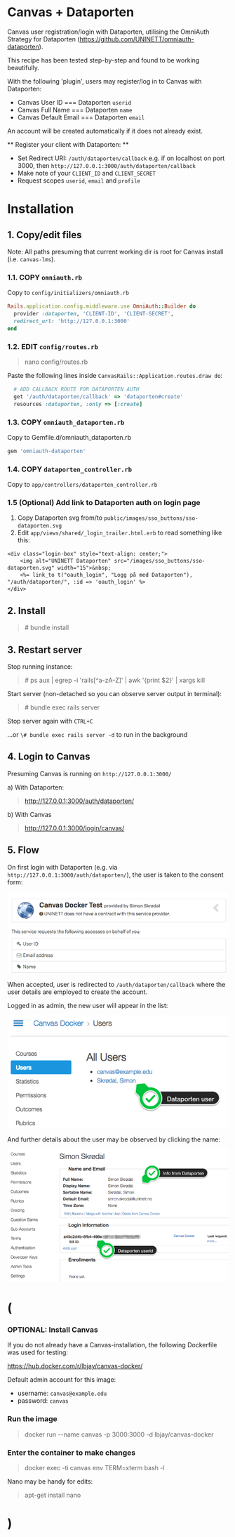 # Canvas + Dataporten

Canvas user registration/login with Dataporten, utilising the OmniAuth Strategy for Dataporten (https://github.com/UNINETT/omniauth-dataporten).

This recipe has been tested step-by-step and found to be working beautifully.

With the following 'plugin', users may register/log in to Canvas with Dataporten:

- Canvas User ID === Dataporten `userid`
- Canvas Full Name === Dataporten `name`
- Canvas Default Email === Dataporten `email`

An account will be created automatically if it does not already exist.

** Register your client with Dataporten: **

- Set Redirect URI: `/auth/dataporten/callback` e.g. if on localhost on port 3000, then `http://127.0.0.1:3000/auth/dataporten/callback`
- Make note of your `CLIENT_ID` and `CLIENT_SECRET`
- Request scopes `userid`, `email` and `profile`

# Installation

## 1. Copy/edit files

Note: All paths presuming that current working dir is root for Canvas install (i.e. `canvas-lms`).

### 1.1. COPY `omniauth.rb`

Copy to `config/initializers/omniauth.rb`

```ruby
Rails.application.config.middleware.use OmniAuth::Builder do
  provider :dataporten, 'CLIENT-ID', 'CLIENT-SECRET',
  redirect_url: 'http://127.0.0.1:3000'
end
```

### 1.2. EDIT `config/routes.rb`

> nano config/routes.rb

Paste the following lines inside `CanvasRails::Application.routes.draw do`:

```ruby
  # ADD CALLBACK ROUTE FOR DATAPORTEN AUTH
  get '/auth/dataporten/callback' => 'dataporten#create'
  resources :dataporten, :only => [:create]
```

### 1.3. COPY `omniauth_dataporten.rb`

Copy to Gemfile.d/omniauth_dataporten.rb

```ruby
gem 'omniauth-dataporten'
```

### 1.4. COPY `dataporten_controller.rb`

Copy to `app/controllers/dataporten_controller.rb`


### 1.5 (Optional) Add link to Dataporten auth on login page

1. Copy Dataporten svg from/to `public/images/sso_buttons/sso-dataporten.svg`
2. Edit `app/views/shared/_login_trailer.html.erb` to read something like this:

````
<div class="login-box" style="text-align: center;">
	<img alt="UNINETT Dataporten" src="/images/sso_buttons/sso-dataporten.svg" width="15">&nbsp;
	<%= link_to t("oauth_login", "Logg på med Dataporten"),  "/auth/dataporten/", :id => 'oauth_login' %>
</div>

````


## 2. Install

> \# bundle install

## 3. Restart server

Stop running instance:

> \# ps aux | egrep -i 'rails[^a-zA-Z]' | awk '{print $2}' | xargs kill

Start server (non-detached so you can observe server output in terminal): 

> \# bundle exec rails server

Stop server again with `CTRL+C`

...or `\# bundle exec rails server -d` to run in the background

## 4. Login to Canvas

Presuming Canvas is running on `http://127.0.0.1:3000/`

a) With Dataporten: 

> http://127.0.0.1:3000/auth/dataporten/

b) With Canvas

> http://127.0.0.1:3000/login/canvas/

## 5. Flow

On first login with Dataporten (e.g. via `http://127.0.0.1:3000/auth/dataporten/`), the user is taken to the consent form:

![Preview](/screenshots/dataporten_consent.png)

When accepted, user is redirected to `/auth/dataporten/callback` where the user details are employed to create the account.

Logged in as admin, the new user will appear in the list:

![Preview](/screenshots/canvas_dataporten_user.png)

And further details about the user may be observed by clicking the name:

![Preview](/screenshots/canvas_dataporten_user_details.png)



# (

### OPTIONAL: Install Canvas

If you do not already have a Canvas-installation, the following Dockerfile was used for testing:

<https://hub.docker.com/r/lbjay/canvas-docker/>

Default admin account for this image:

- username: `canvas@example.edu` 
- password: `canvas`


### Run the image

> docker run --name canvas -p 3000:3000 -d lbjay/canvas-docker 

### Enter the container to make changes

> docker exec -ti canvas env TERM=xterm bash -l

Nano may be handy for edits:

> apt-get install nano

# )